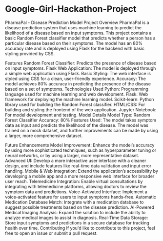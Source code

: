 # Google-Girl-Hackathon-Project
PharmaPal - Disease Prediction Model
Project Overview
PharmaPal is a disease prediction system that uses machine learning to predict the likelihood of a disease based on input symptoms. This project contains a basic Random Forest classifier model that predicts whether a person has a particular disease based on their symptoms. The model has an 80% accuracy rate and is deployed using Flask for the backend with basic styling provided by CSS.

Features
Random Forest Classifier: Predicts the presence of disease based on input symptoms.
Flask Web Application: The model is deployed through a simple web application using Flask.
Basic Styling: The web interface is styled using CSS for a clean, user-friendly experience.
Accuracy: The model achieves 80% accuracy in predicting the presence of the disease based on a set of symptoms.
Technologies Used
Python: Programming language used for machine learning and web development.
Flask: Web framework for deploying the machine learning model.
Scikit-learn: Python library used for building the Random Forest classifier.
HTML/CSS: For building and styling the frontend of the web application.
Jupyter Notebook: For model development and testing.
Model Details
Model Type: Random Forest Classifier
Accuracy: 80%
Features Used: The model takes symptom data as input and predicts the likelihood of the disease.
The model was trained on a mock dataset, and further improvements can be made by using a larger, more comprehensive dataset.

Future Enhancements
Model Improvement: Enhance the model’s accuracy by using more sophisticated techniques, such as hyperparameter tuning or neural networks, or by using a larger, more representative dataset.
Advanced UI: Develop a more interactive user interface with a cleaner design, and include features like real-time data validation and input error handling.
Mobile & Web Integration: Extend the application’s accessibility by developing a mobile app and a more responsive web interface for broader user reach.
Telemedicine Integration: Enable virtual consultations by integrating with telemedicine platforms, allowing doctors to review the symptom data and predictions.
Voice-Activated Interface: Implement a voice-activated feature for users to input symptoms hands-free.
Automatic Medication Database Match: Integrate with a medication database to suggest possible treatments based on the disease prediction.
AI-Powered Medical Imaging Analysis: Expand the solution to include the ability to analyze medical images to assist in diagnosis.
Real-Time Data Storage: Store input symptoms and predictions in a secure database for tracking health over time.
Contributing
If you'd like to contribute to this project, feel free to open an issue or submit a pull request.
